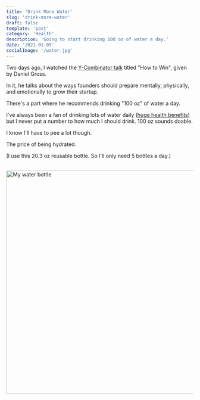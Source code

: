 ```yaml
---
title: 'Drink More Water'
slug: 'drink-more-water'
draft: false
template: 'post'
category: 'Health'
description: 'Going to start drinking 100 oz of water a day.'
date: '2021-01-05'
socialImage: '/water.jpg'
---
```


Two days ago, I watched the [Y-Combinator talk](https://youtu.be/LH1bewTg-P4) titled "How to Win", given by Daniel Gross.

In it, he talks about the ways founders should prepare mentally, physically, and emotionally to grow their startup.

There's a part where he recommends drinking "100 oz" of water a day.

I've always been a fan of drinking lots of water daily ([huge health benefits](https://www.healthline.com/nutrition/7-health-benefits-of-water)) but I never put a number to how much I should drink. 100 oz sounds doable.

I know I'll have to pee a lot though.

The price of being hydrated.

(I use this 20.3 oz reusable bottle. So I'll only need 5 bottles a day.)

<br />
<img src="/20oz.jpg" alt="My water bottle" border="0" width="600">

<br />

